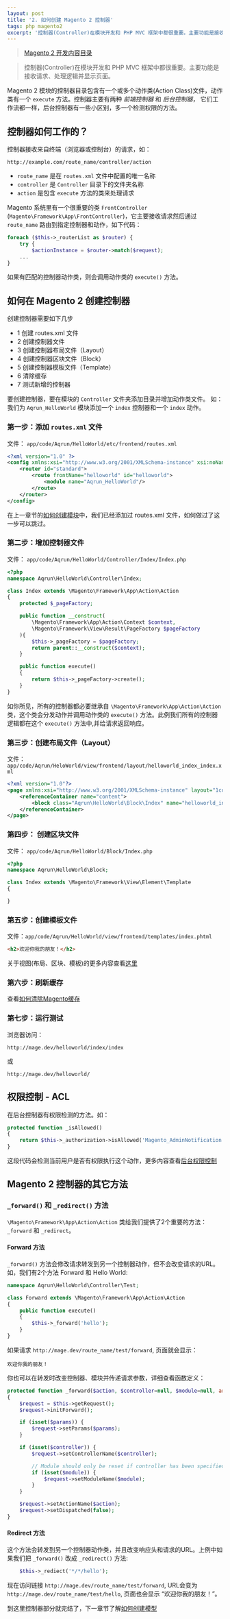 ```yaml
---
layout: post
title: '2. 如何创建 Magento 2 控制器'
tags: php magento2
excerpt: '控制器(Controller)在模块开发和 PHP MVC 框架中都很重要。主要功能是接收请求、处理逻辑并显示页面'
---
```


> [Magento 2 开发内容目录](/2020/02/02/0.magento-menu.html)

> 控制器(Controller)在模块开发和 PHP MVC 框架中都很重要。主要功能是接收请求、处理逻辑并显示页面。

Magento 2 模块的控制器目录包含有一个或多个动作类(Action Class)文件，动作类有一个 `execute` 方法。控制器主要有两种 *前端控制器* 和 *后台控制器*， 它们工作流都一样，后台控制器有一些小区别，多一个检测权限的方法。

## 控制器如何工作的？

控制器接收来自终端（浏览器或控制台）的请求，如：

```
http://example.com/route_name/controller/action
```

* `route_name` 是在 `routes.xml` 文件中配置的唯一名称
* `controller` 是 `Controller` 目录下的文件夹名称
* `action` 是包含 `execute` 方法的类来处理请求

Magento 系统里有一个很重要的类 `FrontController` (`Magento\Framework\App\FrontController`)，它主要接收请求然后通过 `route_name` 路由到指定控制器和动作，如下代码：

```php
foreach ($this->_routerList as $router) {
    try {
        $actionInstance = $router->match($request);
    ...
}
```

如果有匹配的控制器动作类，则会调用动作类的 `execute()` 方法。

## 如何在 Magento 2 创建控制器

创建控制器需要如下几步

* 1 创建 routes.xml 文件
* 2 创建控制器文件
* 3 创建控制器布局文件（Layout）
* 4 创建控制器区块文件（Block）
* 5 创建控制器模板文件（Template）
* 6 清除缓存
* 7 测试新增的控制器

要创建控制器，要在模块的 `Controller` 文件夹添加目录并增加动作类文件。 如： 我们为 `Aqrun_HelloWorld` 模块添加一个 `index` 控制器和一个 `index` 动作。

### 第一步：添加 `routes.xml` 文件

文件： `app/code/Aqrun/HelloWorld/etc/frontend/routes.xml`

```xml
<?xml version="1.0" ?>
<config xmlns:xsi="http://www.w3.org/2001/XMLSchema-instance" xsi:noNamespaceSchemaLocation="urn:magento:framework:App/etc/routes.xsd">
    <router id="standard">
        <route frontName="helloworld" id="helloworld">
            <module name="Aqrun_HelloWorld"/>
        </route>
    </router>
</config>
```

在上一章节的[如何创建模块](1.magento-2-module-development.md)中，我们已经添加过 routes.xml 文件，如何做过了这一步可以跳过。

### 第二步：增加控制器文件

文件： `app/code/Aqrun/HelloWorld/Controller/Index/Index.php`

```php
<?php
namespace Aqrun\HelloWorld\Controller\Index;

class Index extends \Magento\Framework\App\Action\Action
{
    protected $_pageFactory;

    public function __construct(
        \Magento\Framework\App\Action\Context $context,
        \Magento\Framework\View\Result\PageFactory $pageFactory
    ){
        $this->_pageFactory = $pageFactory;
        return parent::__construct($context);
    }

    public function execute()
    {
        return $this->_pageFactory->create();
    }
}
```

如你所见，所有的控制器都必要继承自 `\Magento\Framework\App\Action\Action` 类，这个类会分发动作并调用动作类的 `execute()` 方法。此例我们所有的控制器逻辑都在这个 `execute()` 方法中,并给请求返回响应。

### 第三步：创建布局文件（Layout）

文件：`app/code/Aqrun/HeloWorld/view/frontend/layout/helloworld_index_index.xml`

```xml
<?xml version="1.0"?>
<page xmlns:xsi="http://www.w3.org/2001/XMLSchema-instance" layout="1column" xsi:noNamespaceSchemaLocation="urn:magento:framework:View/Layout/etc/page_configuration.xsd">
    <referenceContainer name="content">
        <block class="Aqrun\HelloWorld\Block\Index" name="helloworld_index_index" template="Aqrun_HelloWorld::index.phtml" />
    </referenceContainer>
</page>
```

### 第四步： 创建区块文件

文件： `app/code/Aqrun/HelloWorld/Block/Index.php`

```php
<?php
namespace Aqrun\HelloWorld\Block;

class Index extends \Magento\Framework\View\Element\Template
{

}
```

### 第五步：创建模板文件

文件：`app/code/Aqrun/HelloWorld/view/frontend/templates/index.phtml`

```html
<h2>欢迎你我的朋友！</h2>
```

关于视图(布局、区块、模板)的更多内容查看[这里]()

### 第六步：刷新缓存

查看[如何清除Magento缓存]()

### 第七步：运行测试

浏览器访问：

```
http://mage.dev/helloworld/index/index
```

或

```
http://mage.dev/helloworld/
```

## 权限控制 - ACL

在后台控制器有权限检测的方法。如：

```php
protected function _isAllowed()
{
    return $this->_authorization->isAllowed('Magento_AdminNotification::show_list');
}
```

这段代码会检测当前用户是否有权限执行这个动作，更多内容查看[后台权限控制]()

## Magento 2 控制器的其它方法

### `_forward()` 和 `_redirect()` 方法

`\Magento\Framework\App\Action\Action` 类给我们提供了2个重要的方法： `_forward` 和 `_redirect`。

#### Forward 方法

`_forward()` 方法会修改请求转发到另一个控制器动作，但不会改变请求的URL。如，我们有2个方法 Forward 和 Hello World:

```php
namespace Aqrun\HelloWorld\Controller\Test;

class Forward extends \Magento\Framework\App\Action\Action
{
    public function execute()
    {
        $this->_forward('hello');
    }
}
```

如果请求 `http://mage.dev/route_name/test/forward`, 页面就会显示：

```
欢迎你我的朋友！
```

你也可以在转发时改变控制器、模块并传递请求参数，详细查看函数定义：

```php
protected function _forward($action, $controller=null, $module=null, array $params=null)
{
    $request = $this->getRequest();
    $request->initForward();

    if (isset($params)) {
        $request->setParams($params);
    }

    if (isset($controller)) {
        $request->setControllerName($controller);

        // Module should only be reset if controller has been specified
        if (isset($module)) {
            $request->setModuleName($module);
        }
    }

    $request->setActionName($action);
    $request->setDispatched(false);
}
```

#### Redirect 方法

这个方法会转发到另一个控制器动作类，并且改变响应头和请求的URL。上例中如果我们把 `_forward()` 改成 `_redirect()` 方法:

```php
    $this->_rediect('*/*/hello');
```

现在访问链接 `http://mage.dev/route_name/test/forward`, URL会变为 `http://mage.dev/route_name/test/hello`, 页面也会显示 “欢迎你我的朋友！”。

到这里控制器部分就完结了，下一章节了解[如何创建模型]()